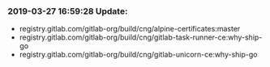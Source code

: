 ### 2019-03-27 16:59:28 Update:

- registry.gitlab.com/gitlab-org/build/cng/alpine-certificates:master
- registry.gitlab.com/gitlab-org/build/cng/gitlab-task-runner-ce:why-ship-go
- registry.gitlab.com/gitlab-org/build/cng/gitlab-unicorn-ce:why-ship-go

